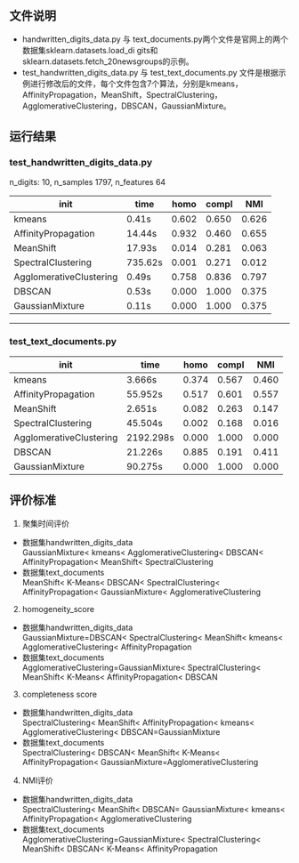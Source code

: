 ## 文件说明
- handwritten_digits_data.py 与 text_documents.py两个文件是官网上的两个数据集sklearn.datasets.load_di
gits和sklearn.datasets.fetch_20newsgroups的示例。  
- test_handwritten_digits_data.py 与 test_text_documents.py 文件是根据示例进行修改后的文件，每个文件包含7个算法，分别是kmeans，AffinityPropagation，MeanShift，SpectralClustering，AgglomerativeClustering，DBSCAN，GaussianMixture。  

## 运行结果  
### test_handwritten_digits_data.py  
n_digits: 10, 	 n_samples 1797, 	 n_features 64  

|init			             |time	 | homo	|compl	|NMI  |
----------------------|--------|------|-------|-----|
|kmeans   		         |0.41s	  |0.602	|0.650|	0.626 | 
|AffinityPropagation	|14.44s	|0.932	|0.460	|0.655|  
|MeanShift		        	|17.93s	|0.014|	0.281	|0.063|  
|SpectralClustering		|735.62s	|0.001|	0.271	|0.012|
|AgglomerativeClustering	|0.49s	|0.758	|0.836	|0.797|
|DBSCAN   	          	|0.53s	 | 0.000|	1.000 |0.375 
|GaussianMixture		    |0.11s 	|0.000	|1.000 |0.375 | 

----  
### test_text_documents.py  

|init			             |time	 | homo	|compl	|NMI  |
-----------------------|-------|------|-------|-----|
|kmeans   		         |3.666s |0.374	|0.567  |0.460| 
|AffinityPropagation	|55.952s	|0.517|0.601	|0.557|  
|MeanShift		        	|2.651s	|0.082|	0.263	|0.147|  
|SpectralClustering		|45.504s	|0.002|	0.168	|0.016|
|AgglomerativeClustering	|2192.298s	|0.000	|1.000|0.000|
|DBSCAN   	          	|21.226s	 | 0.885|	0.191 |0.411 
|GaussianMixture		    |90.275s 	|0.000	|1.000 |0.000 | 


## 评价标准
1. 聚集时间评价
- 数据集handwritten_digits_data  
GaussianMixture< kmeans< AgglomerativeClustering< DBSCAN< AffinityPropagation< MeanShift< SpectralClustering  
- 数据集text_documents  
MeanShift< K-Means< DBSCAN< SpectralClustering< AffinityPropagation< GaussianMixture< AgglomerativeClustering  
2. homogeneity_score  
- 数据集handwritten_digits_data  
GaussianMixture=DBSCAN< SpectralClustering< MeanShift< kmeans< AgglomerativeClustering< AffinityPropagation  
- 数据集text_documents  
AgglomerativeClustering=GaussianMixture< SpectralClustering< MeanShift< K-Means< AffinityPropagation< DBSCAN  
3. completeness score  
- 数据集handwritten_digits_data  
SpectralClustering< MeanShift< AffinityPropagation< kmeans< AgglomerativeClustering< DBSCAN=GaussianMixture  
- 数据集text_documents  
SpectralClustering< DBSCAN< MeanShift<  K-Means< AffinityPropagation< GaussianMixture=AgglomerativeClustering  
4. NMI评价  
- 数据集handwritten_digits_data  
SpectralClustering< MeanShift< DBSCAN= GaussianMixture< kmeans< AffinityPropagation< AgglomerativeClustering  
- 数据集text_documents  
AgglomerativeClustering=GaussianMixture< SpectralClustering< MeanShift< DBSCAN< K-Means< AffinityPropagation  

